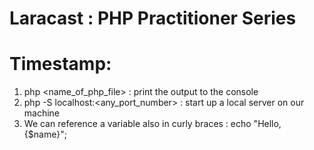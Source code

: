 # Laracast : PHP Practitioner Series 

# Timestamp: 

1. php <name_of_php_file> : print the output to the console
2. php -S localhost:<any_port_number> : start up a local server on our machine
3. We can reference a variable also in curly braces : echo "Hello, {$name}";